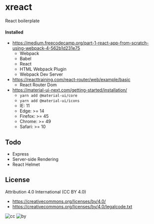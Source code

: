 # xreact
React boilerplate

#### Installed
* https://medium.freecodecamp.org/part-1-react-app-from-scratch-using-webpack-4-562b1d231e75
  * Webpack
  * Babel
  * React
  * HTML Webpack Plugin
  * Webpack Dev Server
* https://reacttraining.com/react-router/web/example/basic
  * React Router Dom
* https://material-ui-next.com/getting-started/installation/
  * `yarn add @material-ui/core`
  * `yarn add @material-ui/icons`
  * IE: 11
  * Edge: >= 14
  * Firefox: >= 45
  * Chrome: >= 49
  * Safari: >= 10
## Todo
* Express
* Server-side Rendering
* React Helmet

## License

Attribution 4.0 International (CC BY 4.0)

* https://creativecommons.org/licenses/by/4.0/
* https://creativecommons.org/licenses/by/4.0/legalcode.txt

![cc](https://creativecommons.org/images/deed/cc_blue_x2.png) ![by](https://creativecommons.org/images/deed/attribution_icon_blue_x2.png)
